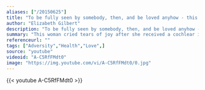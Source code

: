 ```yaml
---
aliases: ["/20150625"]
title: "To be fully seen by somebody, then, and be loved anyhow - this is a human offering that can border on miraculous."
author: "Elizabeth Gilbert"
description: "To be fully seen by somebody, then, and be loved anyhow - this is a human offering that can border on miraculous. - Elizabeth Gilbert quotes from GetInspired365.com"
summary: "This woman cried tears of joy after she received a cochlear implant and was able to hear. However, her day became even more joyous when her boyfriend got down on one knee and asked her to marry him."
referenceurl: ""
tags: ["Adversity","Health","Love",]
source: "youtube"
videoid: "A-C5RfFMdt0"
image: "https://img.youtube.com/vi/A-C5RfFMdt0/0.jpg"
---
```


{{< youtube A-C5RfFMdt0 >}}
